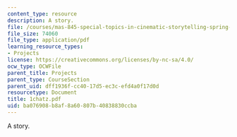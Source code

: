 ```yaml
---
content_type: resource
description: A story.
file: /courses/mas-845-special-topics-in-cinematic-storytelling-spring-2004/ba076908b8af8a60807b40838830ccba_1chatz.pdf
file_size: 74060
file_type: application/pdf
learning_resource_types:
- Projects
license: https://creativecommons.org/licenses/by-nc-sa/4.0/
ocw_type: OCWFile
parent_title: Projects
parent_type: CourseSection
parent_uid: dff1936f-cc40-17d5-ec3c-efd4a0f17d0d
resourcetype: Document
title: 1chatz.pdf
uid: ba076908-b8af-8a60-807b-40838830ccba
---
```

A story.
